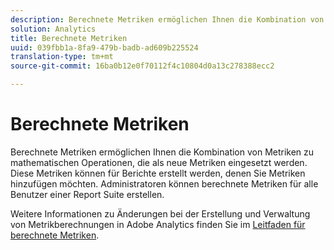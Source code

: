 ```yaml
---
description: Berechnete Metriken ermöglichen Ihnen die Kombination von Metriken zu mathematischen Operationen, die als neue Metriken eingesetzt werden. Diese Metriken können für Berichte erstellt werden, denen Sie Metriken hinzufügen möchten. Administratoren können berechnete Metriken für alle Benutzer einer Report Suite erstellen.
solution: Analytics
title: Berechnete Metriken
uuid: 039fbb1a-8fa9-479b-badb-ad609b225524
translation-type: tm+mt
source-git-commit: 16ba0b12e0f70112f4c10804d0a13c278388ecc2

---
```



# Berechnete Metriken

Berechnete Metriken ermöglichen Ihnen die Kombination von Metriken zu mathematischen Operationen, die als neue Metriken eingesetzt werden. Diese Metriken können für Berichte erstellt werden, denen Sie Metriken hinzufügen möchten. Administratoren können berechnete Metriken für alle Benutzer einer Report Suite erstellen.

Weitere Informationen zu Änderungen bei der Erstellung und Verwaltung von Metrikberechnungen in Adobe Analytics finden Sie im [Leitfaden für berechnete Metriken](https://marketing.adobe.com/resources/help/en_US/analytics/calcmetrics/).
